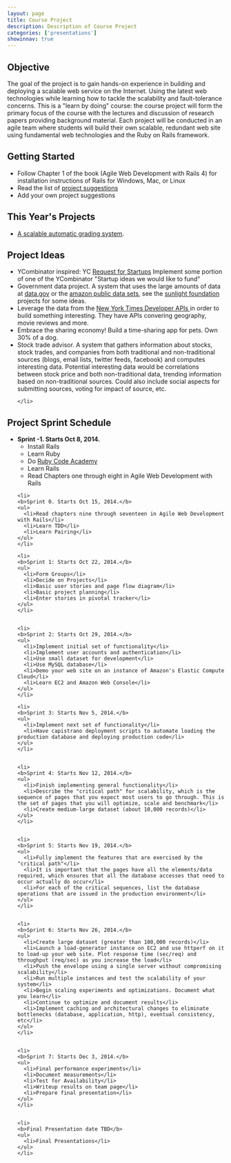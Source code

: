 ```yaml
---
layout: page
title: Course Project
description: Description of Course Project
categories: ['presentations']
showinnav: true
---
```

<div class="content">
  <h2>Objective</h2>

  <p>
  The goal of the project is to gain hands-on experience in building and
  deploying a scalable web service on the Internet.  Using the latest web
  technologies while learning how to tackle the scalability and
  fault-tolerance concerns. This is a "learn by doing" course: the course
  project will form the primary focus of the course with the lectures and
  discussion of research papers providing background material. Each project
  will be conducted in an agile team where students will build their own
  scalable, redundant web site using fundamental web technologies and the
  Ruby on Rails framework.  
  </p>


  <h2>Getting Started</h2>

  <ul>
    <li>Follow Chapter 1 of the book (Agile Web Development with Rails 4)
    for installation instructions of Rails for Windows, Mac, or Linux</li>
    <li>Read the list of <a href="#project_ideas">project suggestions</a></li>
    <li>Add your own project suggestions</li>
  </ul>
  
  <h2>This Year's Projects</h2>
  <ul>
    <li><a href="https://github.com/scalableinternetservices/Gradr">A scalable automatic grading system</a>.</li>
  </ul>

  <a id="project_ideas"></a>
  <h2> Project Ideas </h2>
  <ul>
    <li> YCombinator inspired: YC <a href="http://www.ycombinator.com/rfs/">Request for Startups</a> Implement some portion of one of the YCombinator "Startup ideas we would like to fund" </li>
    <li> 
    Government data project. A system that uses the large amounts of
    data at <a href="http://data.gov">data.gov</a> or the <a href="http://aws.amazon.com/publicdatasets/">amazon public data sets</a>, see the <a href="http://sunlightfoundation.com/projects/">sunlight
      foundation</a> projects for some ideas.
    </li>
    <li>
      Leverage the data from the <a href="http://developer.nytimes.com/docs"> New York Times Developer
      APIs </a> in order to build something interesting.  They have APIs
      convering geography, movie reviews and more.
    </li>
    <li>
      Embrace the sharing economy!  Build a time-sharing app for pets.
      Own 30% of a dog.
    </li>
    <li>
    Stock trade advisor. A system that gathers information about stocks,
    stock trades, and companies from both traditional and non-traditional
    sources (blogs, email lists, twitter feeds, facebook) and computes
    interesting data. Potential interesting data would be correlations
    between stock price and both non-traditional data, trending information
    based on non-traditional sources. Could also include social aspects for
    submitting sources, voting for impact of source, etc.

    </li>
  </ul>

  <h2> Project Sprint Schedule </h2>

  <ul>
    <li>
    <b>Sprint -1. Starts Oct 8, 2014.</b>
    <ul>
      <li>Install Rails</li>
      <li>Learn Ruby</li>
      <li>Do <a href="http://www.codecademy.com/en/tracks/ruby">Ruby Code Academy</a></li>
      <li>Learn Rails</li>
      <li>Read Chapters one through eight in Agile Web Development with Rails</li>
    </ul>
    </li>

    <li>
    <b>Sprint 0. Starts Oct 15, 2014.</b>
    <ul>
      <li>Read chapters nine through seventeen in Agile Web Development with Rails</li>
      <li>Learn TDD</li>
      <li>Learn Pairing</li>
    </ul>
    </li>

    <li>
    <b>Sprint 1: Starts Oct 22, 2014.</b>
    <ul>
      <li>Form Groups</li>
      <li>Decide on Projects</li>
      <li>Basic user stories and page flow diagram</li>
      <li>Basic project planning</li>
      <li>Enter stories in pivotal tracker</li>
    </ul>
    </li>


    <li>
    <b>Sprint 2: Starts Oct 29, 2014.</b>
    <ul>
      <li>Implement initial set of functionality</li>
      <li>Implement user accounts and authentication</li>
      <li>Use small dataset for development</li>
      <li>Use MySQL database</li>
      <li>Demo your web site on an instance of Amazon's Elastic Compute Cloud</li>
      <li>Learn EC2 and Amazon Web Console</li>
    </ul>
    </li>

    <li>
    <b>Sprint 3: Starts Nov 5, 2014.</b>
    <ul>
      <li>Implement next set of functionality</li>
      <li>Have capistrano deployment scripts to automate loading the production database and deploying production code</li>
    </ul>
    </li>


    <li>
    <b>Sprint 4: Starts Nov 12, 2014.</b>
    <ul>
      <li>Finish implementing general functionality</li>
      <li>Describe the "critical path" for scalability, which is the sequence of pages that you expect most users to go through. This is the set of pages that you will optimize, scale and benchmark</li>
      <li>Create medium-large dataset (about 10,000 records)</li>
    </ul>
    </li>


    <li>
    <b>Sprint 5: Starts Nov 19, 2014.</b>
    <ul>
      <li>Fully implement the features that are exercised by the "critical path"</li>
      <li>It is important that the pages have all the elements/data required, which ensures that all the database accesses that need to occur actually do occur</li>
      <li>For each of the critical sequences, list the database operations that are issued in the production environment</li>
    </ul>
    </li>


    <li>
    <b>Sprint 6: Starts Nov 26, 2014.</b>
    <ul>
      <li>Create large dataset (greater than 100,000 records)</li>
      <li>Launch a load-generator instance on EC2 and use httperf on it to load-up your web site. Plot response time (sec/req) and throughput (req/sec) as you increase the load</li>
      <li>Push the envelope using a single server without compromising scalability</li>
      <li>Run multiple instances and test the scalability of your system</li>
      <li>Begin scaling experiments and optimizations. Document what you learn</li>
      <li>Continue to optimize and document results</li>
      <li>Implement caching and architectural changes to eliminate bottlenecks (database, application, http), eventual consistency, etc</li>
    </ul>
    </li>


    <li>
    <b>Sprint 7: Starts Dec 3, 2014.</b>
    <ul>
      <li>Final performance experiments</li>
      <li>Document measurements</li>
      <li>Test for Availability</li>
      <li>Writeup results on team page</li>
      <li>Prepare final presentation</li>
    </ul>
    </li>


    <li>
    <b>Final Presentation date TBD</b>
    <ul>
      <li>Final Presentations</li>
    </ul>
    </li>


  </ul>
</div>
